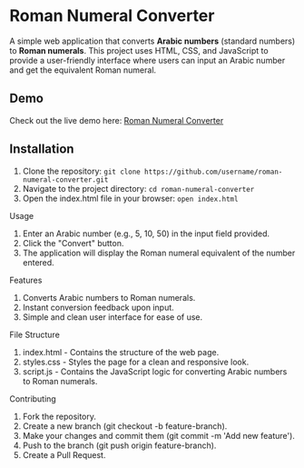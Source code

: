 # Roman Numeral Converter

A simple web application that converts **Arabic numbers** (standard numbers) to **Roman numerals**. This project uses HTML, CSS, and JavaScript to provide a user-friendly interface where users can input an Arabic number and get the equivalent Roman numeral.

## Demo

Check out the live demo here: [Roman Numeral Converter](https://aeiou-sudo.github.io/Roman-Numeral-Converter)

## Installation

1. Clone the repository:
   `git clone https://github.com/username/roman-numeral-converter.git`
2. Navigate to the project directory:
    `cd roman-numeral-converter`
3. Open the index.html file in your browser:
   `open index.html`

Usage

1. Enter an Arabic number (e.g., 5, 10, 50) in the input field provided.
2. Click the "Convert" button.
3. The application will display the Roman numeral equivalent of the number entered.

Features

1. Converts Arabic numbers to Roman numerals.
2. Instant conversion feedback upon input.
3. Simple and clean user interface for ease of use.

File Structure

1. index.html - Contains the structure of the web page.
2. styles.css - Styles the page for a clean and responsive look.
3. script.js - Contains the JavaScript logic for converting Arabic numbers to Roman numerals.

Contributing

1. Fork the repository.
2. Create a new branch (git checkout -b feature-branch).
3. Make your changes and commit them (git commit -m 'Add new feature').
4. Push to the branch (git push origin feature-branch).
5. Create a Pull Request.
